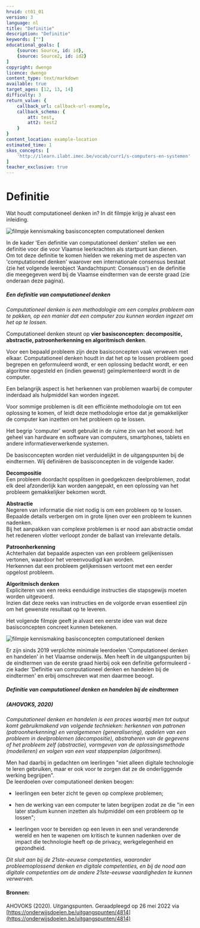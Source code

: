 ```yaml
---
hruid: ct01_01
version: 3
language: nl
title: "Definitie"
description: "Definitie"
keywords: [""]
educational_goals: [
    {source: Source, id: id}, 
    {source: Source2, id: id2}
]
copyright: dwengo
licence: dwengo
content_type: text/markdown
available: true
target_ages: [12, 13, 14]
difficulty: 3
return_value: {
    callback_url: callback-url-example,
    callback_schema: {
        att: test,
        att2: test2
    }
}
content_location: example-location
estimated_time: 1
skos_concepts: [
    'http://ilearn.ilabt.imec.be/vocab/curr1/s-computers-en-systemen'
]
teacher_exclusive: true
---
```

# Definitie

Wat houdt computationeel denken in? In dit filmpje krijg je alvast een inleiding.  

![](@youtube/https://www.youtube.com/embed/QrE3dtHFwas "filmpje kennismaking basisconcepten computationeel denken") 

In de kader 'Een definitie van computationeel denken' stellen we een definitie voor die voor Vlaamse leerkrachten als startpunt kan dienen.<br> 
Om tot deze definitie te komen hielden we rekening met de aspecten van 'computationeel denken' waarover een internationale consensus bestaat (zie het volgende leerobject 'Aandachtspunt: Consensus') en de definitie die meegegeven werd bij de Vlaamse eindtermen van de eerste graad (zie onderaan deze pagina).

<div class="alert alert-box alert-success">
<strong><h5>Een definitie van computationeel denken</h5></strong> 
    
_Computationeel denken is een methodologie om een complex probleem aan te pakken, op een manier dat een computer zou kunnen worden ingezet om het op te lossen._    

</div>

<div class="alert alert-box alert-success">
Computationeel denken steunt op <strong>vier basisconcepten: decompositie, abstractie, patroonherkenning en algoritmisch denken</strong>.
    
Voor een bepaald probleem zijn deze basisconcepten vaak verweven met elkaar. Computationeel denken houdt in dat het op te lossen probleem goed begrepen en geformuleerd wordt, er een oplossing bedacht wordt, er een algoritme opgesteld en (indien gewenst) geïmplementeerd wordt in de computer.

Een belangrijk aspect is het herkennen van problemen waarbij de computer inderdaad als hulpmiddel kan worden ingezet.

Voor sommige problemen is dit een efficiënte methodologie om tot een oplossing te komen, of leidt deze methodologie ertoe dat je gemakkelijker de computer kan inzetten om het probleem op te lossen. 
    
Het begrip 'computer' wordt gebruikt in de ruime zin van het woord: het geheel van hardware en software van computers, smartphones, tablets en andere informatieverwerkende systemen.     
</div>

De basisconcepten worden niet verduidelijkt in de uitgangspunten bij de eindtermen. Wij definiëren de basisconcepten in de volgende kader.

<div class="alert alert-box alert-success">
<strong>Decompositie</strong><br> 
Een probleem doordacht opsplitsen in goedgekozen deelproblemen, zodat elk deel afzonderlijk kan worden aangepakt, en een oplossing van het probleem gemakkelijker bekomen wordt. 

<strong>Abstractie</strong><br>
Negeren van informatie die niet nodig is om een probleem op te lossen. Bepaalde details verbergen om in grote lijnen over een probleem te kunnen nadenken.<br> 
Bij het aanpakken van complexe problemen is er nood aan abstractie omdat het redeneren vlotter verloopt zonder de ballast van irrelevante details. 

<strong>Patroonherkenning</strong><br> 
Achterhalen dat bepaalde aspecten van een probleem gelijkenissen vertonen, waardoor het vereenvoudigd kan worden.<br> 
Herkennen dat een probleem gelijkenissen vertoont met een eerder opgelost probleem. 

<strong>Algoritmisch denken</strong><br> 
Expliciteren van een reeks eenduidige instructies die stapsgewijs moeten worden uitgevoerd.<br> 
Inzien dat deze reeks van instructies en de volgorde ervan essentieel zijn om het gewenste resultaat op te leveren.
</div> 

Het volgende filmpje geeft je alvast een eerste idee van wat deze basisconcepten concreet kunnen betekenen.  

![](@youtube/https://www.youtube.com/embed/eoJSlXszQh8 "filmpje kennismaking basisconcepten computationeel denken") 

Er zijn sinds 2019 verplichte minimale leerdoelen 'Computationeel denken en handelen' in het Vlaamse onderwijs. Men heeft in de uitgangspunten bij de eindtermen van de eerste graad hierbij ook een definitie geformuleerd - zie kader 'Definitie van computationeel denken en handelen bij de eindtermen' en erbij omschreven wat men daarmee beoogt.<br>

<div class="alert alert-box alert-secondary">
<strong><h5>Definitie van computationeel denken en handelen bij de eindtermen</h5></strong> 
<h5>(AHOVOKS, 2020)</h5> 

_Computationeel denken en handelen is een proces waarbij men tot output komt gebruikmakend van volgende technieken: herkennen van patronen (patroonherkenning) en veralgemenen (generalisering), opdelen van een probleem in deelproblemen (decompositie), abstraheren van de gegevens of het probleem zelf (abstractie), vormgeven van de oplossingsmethode (modelleren) en volgen van een vast stappenplan (algoritmen)._ 

</div>

<div class="alert alert-box alert-secondary">
Men had daarbij in gedachten om leerlingen "niet alleen digitale technologie te leren gebruiken, maar er ook voor te zorgen dat ze de onderliggende werking begrijpen".<br>
De leerdoelen over computationeel denken beogen: 
<ul><li>leerlingen een beter zicht te geven op complexe problemen;</li></ul>
<ul><li>hen de werking van een computer te laten begrijpen zodat ze die "in een later stadium kunnen inzetten als hulpmiddel om een probleem op te lossen";</li></ul>
<ul><li>leerlingen voor te bereiden op een leven in een snel veranderende wereld en hen te wapenen om kritisch te kunnen nadenken over de impact die technologie heeft op de privacy, werkgelegenheid en gezondheid.</li></ul>
    
<em> Dit sluit aan bij de 21ste-eeuwse competenties, waaronder probleemoplossend denken en digitale competenties, en bij de nood aan digitale competenties om de andere 21ste-eeuwse vaardigheden te kunnen verwerven.</em>    
</div> 

#### Bronnen: 
AHOVOKS (2020). Uitgangspunten. Geraadpleegd op 26 mei 2022 via [https://onderwijsdoelen.be/uitgangspunten/4814](https://onderwijsdoelen.be/uitgangspunten/4814)
